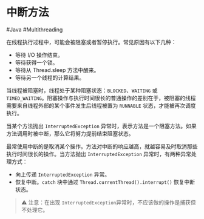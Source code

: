 # 中断方法
#Java #Multithreading 

在线程执行过程中，可能会被阻塞或者暂停执行。常见原因有以下几种：

+ 等待 I/O 操作结束。
+ 等待获得一个锁。
+ 等待从 Thread.sleep 方法中醒来。
+ 等待另一个线程的计算结果。

当线程被阻塞时，线程处于某种阻塞状态：`BLOCKED`、`WAITING` 或 `TIMED_WAITING`。阻塞操作与执行时间很长的普通操作的差别在于，被阻塞的线程需要来自线程外部的某个事件发生后线程被置为 `RUNNABLE` 状态，才能被再次调度执行。

当某个方法抛出 `InterruptedException` 异常时，表示方法是一个阻塞方法。如果方法调用时被中断，那么它将努力提前结束阻塞状态。

最常使用中断的是取消某个操作。方法对中断的响应越高，就越容易及时取消那些执行时间很长的操作。当方法抛出 `InterruptedException` 异常时，有两种异常处理方式：

+ 向上传递 `InterruptedException` 异常。
+ 恢复中断。`catch` 块中通过 `Thread.currentThread().interrupt()` 恢复中断状态。

> ⚠️ 注意：在出现 `InterruptedException`异常时，不应该做的操作是捕获但不处理它。